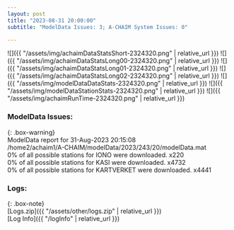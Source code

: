 ```yaml
---
layout: post
title: "2023-08-31 20:00:00"
subtitle: "ModelData Issues: 3; A-CHAIM System Issues: 0"

---
```


![]({{ "/assets/img/achaimDataStatsShort-2324320.png" | relative_url }})
![]({{ "/assets/img/achaimDataStatsLong00-2324320.png" | relative_url }})
![]({{ "/assets/img/achaimDataStatsLong01-2324320.png" | relative_url }})
![]({{ "/assets/img/achaimDataStatsLong02-2324320.png" | relative_url }})
![]({{ "/assets/img/modelDataDataStats-2324320.png" | relative_url }})
![]({{ "/assets/img/modelDataStationStats-2324320.png" | relative_url }})
![]({{ "/assets/img/achaimRunTime-2324320.png" | relative_url }})


### ModelData Issues:  
  
{: .box-warning}  
 ModelData report for 31-Aug-2023 20:15:08   
 /home2/achaim1/A-CHAIM/modelData/2023/243/20/modelData.mat   
 0% of all possible stations for IONO were downloaded. x220   
 0% of all possible stations for KASI were downloaded. x4732   
 0% of all possible stations for KARTVERKET were downloaded. x4441   
  


### Logs:  
  
{: .box-note}  
[Logs.zip]({{ "/assets/other/logs.zip" | relative_url }})  
[Log Info]({{ "/logInfo" | relative_url }})  

